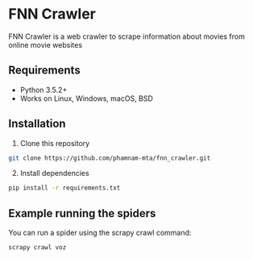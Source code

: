 # FNN Crawler

FNN Crawler is a web crawler to scrape information about movies from online movie websites

## Requirements

* Python 3.5.2+
* Works on Linux, Windows, macOS, BSD

## Installation

1. Clone this repository
```bash
git clone https://github.com/phamnam-mta/fnn_crawler.git
```

2. Install dependencies
```bash
pip install -r requirements.txt
```

## Example running the spiders

You can run a spider using the scrapy crawl command:


```bash
scrapy crawl voz
```